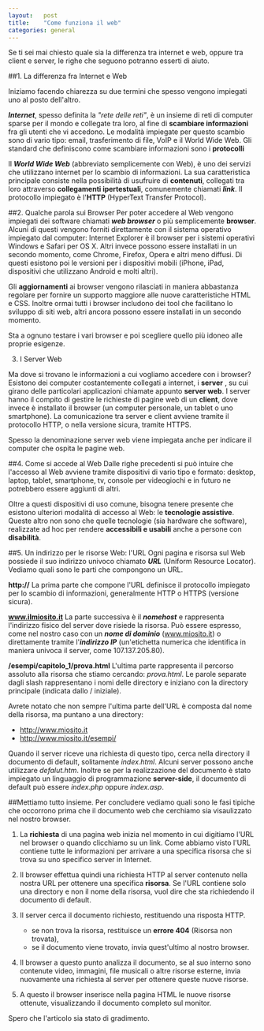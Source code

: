 ```yaml
---
layout:   post
title:    "Come funziona il web"
categories: general
---
```


Se ti sei mai chiesto quale sia la differenza tra internet e web, oppure tra client e server, le righe che seguono potranno esserti di aiuto.

##1. La differenza fra Internet e Web  

Iniziamo facendo chiarezza su due termini che spesso vengono impiegati uno al posto dell'altro.

<dfn>**Internet**</dfn>, spesso definita la *"rete delle reti"*, è un insieme di reti di computer sparse per il mondo e collegate tra loro, al fine di **scambiare informazioni** fra gli utenti che vi accedono.
Le modalità impiegate per questo scambio sono di vario tipo: email, trasferimento di file, VoIP e il World Wide Web. Gli standard che definiscono come scambiare informazioni sono i **protocolli**

Il <dfn>**World Wide Web**</dfn> (abbreviato semplicemente con Web), è uno dei servizi che utilizzano internet per lo scambio di informazioni. La sua caratteristica principale consiste nella possibilità di usufruire di **contenuti**, collegati tra loro attraverso **collegamenti ipertestuali**, comunemente chiamati <dfn>**link**</dfn>. Il protocollo impiegato è l'<abbr>**HTTP**</abbr> (HyperText Transfer Protocol).

##2. Qualche parola sui Browser
Per poter accedere al Web vengono impiegati dei software chiamati <dfn>**web browser**</dfn> o più semplicemente **browser**. Alcuni di questi vengono forniti direttamente con il sistema operativo impiegato dal computer: Internet Explorer è il browser per i sistemi operativi Windows e Safari per OS X. Altri invece possono essere installati in un secondo momento, come Chrome, Firefox, Opera e altri meno diffusi.
Di questi esistono poi le versioni per i dispositivi mobili (iPhone, iPad, dispositivi che utilizzano Android e molti altri).

Gli **aggiornamenti** ai browser vengono rilasciati in maniera abbastanza regolare per fornire un supporto maggiore alle nuove caratteristiche HTML e CSS.
Inoltre ormai tutti i browser includono dei tool che facilitano lo sviluppo di siti web, altri ancora possono essere installati in un secondo momento.

Sta a ognuno testare i vari browser e poi scegliere quello più idoneo alle proprie esigenze.

3. I Server Web

Ma dove si trovano le informazioni a cui vogliamo accedere con i browser?
Esistono dei computer costantemente collegati a internet, i **server** , su cui girano delle particolari applicazioni chiamate appunto **server web**. I server hanno il compito di gestire le richieste di pagine web di un **client**, dove invece è installato il browser (un computer personale, un tablet o uno smartphone). La comunicazione tra server e client avviene tramite il protocollo HTTP, o nella versione sicura, tramite HTTPS.

Spesso la denominazione server web viene impiegata anche per indicare il computer che ospita le pagine web.


##4. Come si accede al Web
Dalle righe precedenti si può intuire che l'accesso al Web avviene tramite dispositivi di vario tipo e formato: desktop, laptop, tablet, smartphone, tv, console per videogiochi e in futuro ne potrebbero essere aggiunti di altri.

Oltre a questi dispositivi di uso comune, bisogna tenere presente che esistono ulteriori modalità di accesso al Web: le **tecnologie assistive**. Queste altro non sono che quelle tecnologie (sia hardware che software), realizzate ad hoc per rendere **accessibili e usabili** anche a persone con **disabilità**.

##5. Un indirizzo per le risorse Web: l'URL
Ogni pagina e risorsa sul Web possiede il suo indirizzo univoco chiamato <dfn>**URL**</dfn> (Uniform Resource Locator).
Vediamo quali sono le parti che compongono un URL.

**http://**
La prima parte che compone l'URL definisce il protocollo impiegato per lo scambio di informazioni, generalmente HTTP o HTTPS (versione sicura).

**www.ilmiosito.it**
La parte successiva è il <dfn>**nomehost**</dfn> e rappresenta l'indirizzo fisico del server dove risiede la risorsa. Può essere espresso, come nel nostro caso con un <dfn>**nome di dominio**</dfn> (www.miosito.it) o direttamente tramite l'<dfn>**indirizzo IP**</dfn> (un'etichetta numerica che identifica in maniera univoca il server, come 107.137.205.80).

**/esempi/capitolo_1/prova.html**
L'ultima parte rappresenta il percorso assoluto alla risorsa che stiamo cercando: *prova.html*. Le parole separate dagli slash rappresentano i nomi delle directory e iniziano con la directory principale (indicata dallo / iniziale).

Avrete notato che non sempre l'ultima parte dell'URL è composta dal nome della risorsa, ma puntano a una directory:

* http://www.miosito.it
* http://www.miosito.it/esempi/

Quando il server riceve una richiesta di questo tipo, cerca nella directory il documento di default, solitamente *index.html*. Alcuni server possono anche utilizzare *defalut.htm*. Inoltre se per la realizzazione del documento è stato impiegato un linguaggio di programmazione **server-side**, il documento di default può essere *index.php* oppure *index.asp*.

##Mettiamo tutto insieme.
Per concludere vediamo quali sono le fasi tipiche che occorrono prima che il documento web che cerchiamo sia visaulizzato nel nostro browser.

1. La **richiesta** di una pagina web inizia nel momento in cui digitiamo l'URL nel browser o quando clicchiamo su un link. Come abbiamo visto l'URL contiene tutte le informazioni per arrivare a una specifica risorsa che si trova su uno specifico server in Internet.
2. Il browser effettua quindi una richiesta HTTP al server contenuto nella nostra URL per ottenere una specifica **risorsa**. Se l'URL contiene solo una directory e non il nome della risorsa, vuol dire che sta richiedendo il documento di default.
3. Il server cerca il documento richiesto, restituendo una risposta HTTP.

    * se non trova la risorsa, restituisce un **errore 404** (Risorsa non trovata),
    * se il documento viene trovato, invia quest'ultimo al nostro browser.

4. Il browser a questo punto analizza il documento, se al suo interno sono contenute video, immagini, file musicali o altre risorse esterne, invia nuovamente una richiesta al server per ottenere queste nuove risorse.
5. A questo il browser inserisce nella pagina HTML le nuove risorse ottenute, visualizzando il documento completo sul monitor.

Spero che l'articolo sia stato di gradimento.
